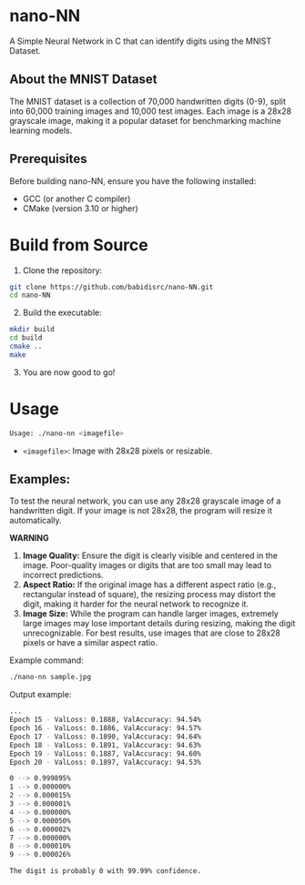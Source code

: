 # nano-NN
A Simple Neural Network in C that can identify digits using the MNIST Dataset.

## About the MNIST Dataset
The MNIST dataset is a collection of 70,000 handwritten digits (0-9), split into 60,000 training images and 10,000 test images. Each image is a 28x28 grayscale image, making it a popular dataset for benchmarking machine learning models.

## Prerequisites
Before building nano-NN, ensure you have the following installed:
- GCC (or another C compiler)
- CMake (version 3.10 or higher)

# Build from Source

1. Clone the repository:

```bash
git clone https://github.com/babidisrc/nano-NN.git
cd nano-NN
```

2. Build the executable:

```bash
mkdir build
cd build
cmake ..
make
```

3. You are now good to go!

# Usage

```bash
Usage: ./nano-nn <imagefile>
```

- `<imagefile>`: Image with 28x28 pixels or resizable.

## Examples:
To test the neural network, you can use any 28x28 grayscale image of a handwritten digit. If your image is not 28x28, the program will resize it automatically.

**WARNING**
1. **Image Quality:** Ensure the digit is clearly visible and centered in the image. Poor-quality images or digits that are too small may lead to incorrect predictions.
2. **Aspect Ratio:** If the original image has a different aspect ratio (e.g., rectangular instead of square), the resizing process may distort the digit, making it harder for the neural network to recognize it.
3. **Image Size:** While the program can handle larger images, extremely large images may lose important details during resizing, making the digit unrecognizable. For best results, use images that are close to 28x28 pixels or have a similar aspect ratio.

Example command:

```bash
./nano-nn sample.jpg
```

Output example:

```bash
...
Epoch 15 - ValLoss: 0.1888, ValAccuracy: 94.54%
Epoch 16 - ValLoss: 0.1886, ValAccuracy: 94.57%
Epoch 17 - ValLoss: 0.1890, ValAccuracy: 94.64%
Epoch 18 - ValLoss: 0.1891, ValAccuracy: 94.63%
Epoch 19 - ValLoss: 0.1887, ValAccuracy: 94.60%
Epoch 20 - ValLoss: 0.1897, ValAccuracy: 94.53%

0 --> 0.999895%
1 --> 0.000000%
2 --> 0.000015%
3 --> 0.000001%
4 --> 0.000000%
5 --> 0.000050%
6 --> 0.000002%
7 --> 0.000000%
8 --> 0.000010%
9 --> 0.000026%

The digit is probably 0 with 99.99% confidence.
```